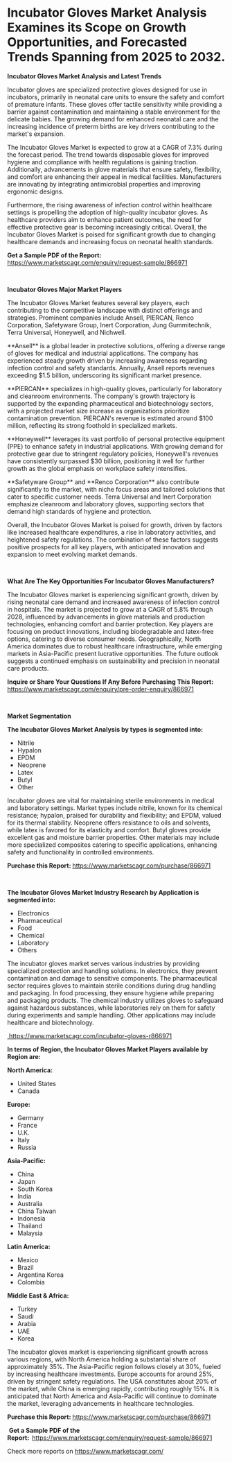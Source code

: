<p><h1>Incubator Gloves Market Analysis Examines its Scope on Growth Opportunities, and Forecasted Trends Spanning from 2025 to 2032.</h1></p><p><strong>Incubator Gloves Market Analysis and Latest Trends</strong></p>
<p><p>Incubator gloves are specialized protective gloves designed for use in incubators, primarily in neonatal care units to ensure the safety and comfort of premature infants. These gloves offer tactile sensitivity while providing a barrier against contamination and maintaining a stable environment for the delicate babies. The growing demand for enhanced neonatal care and the increasing incidence of preterm births are key drivers contributing to the market's expansion.</p><p>The Incubator Gloves Market is expected to grow at a CAGR of 7.3% during the forecast period. The trend towards disposable gloves for improved hygiene and compliance with health regulations is gaining traction. Additionally, advancements in glove materials that ensure safety, flexibility, and comfort are enhancing their appeal in medical facilities. Manufacturers are innovating by integrating antimicrobial properties and improving ergonomic designs.</p><p>Furthermore, the rising awareness of infection control within healthcare settings is propelling the adoption of high-quality incubator gloves. As healthcare providers aim to enhance patient outcomes, the need for effective protective gear is becoming increasingly critical. Overall, the Incubator Gloves Market is poised for significant growth due to changing healthcare demands and increasing focus on neonatal health standards.</p></p>
<p><strong>Get a Sample PDF of the Report:&nbsp;</strong> <a href="https://www.marketscagr.com/enquiry/request-sample/866971?utm_campaign=2526&utm_medium=2&utm_source=Github&utm_content=ia&utm_term=03032025&utm_id=incubator-gloves">https://www.marketscagr.com/enquiry/request-sample/866971</a></p>
<p>&nbsp;</p>
<p><strong>Incubator Gloves Major Market Players</strong></p>
<p><p>The Incubator Gloves Market features several key players, each contributing to the competitive landscape with distinct offerings and strategies. Prominent companies include Ansell, PIERCAN, Renco Corporation, Safetyware Group, Inert Corporation, Jung Gummitechnik, Terra Universal, Honeywell, and Nichwell.</p><p>**Ansell** is a global leader in protective solutions, offering a diverse range of gloves for medical and industrial applications. The company has experienced steady growth driven by increasing awareness regarding infection control and safety standards. Annually, Ansell reports revenues exceeding $1.5 billion, underscoring its significant market presence.</p><p>**PIERCAN** specializes in high-quality gloves, particularly for laboratory and cleanroom environments. The company's growth trajectory is supported by the expanding pharmaceutical and biotechnology sectors, with a projected market size increase as organizations prioritize contamination prevention. PIERCAN's revenue is estimated around $100 million, reflecting its strong foothold in specialized markets.</p><p>**Honeywell** leverages its vast portfolio of personal protective equipment (PPE) to enhance safety in industrial applications. With growing demand for protective gear due to stringent regulatory policies, Honeywell's revenues have consistently surpassed $30 billion, positioning it well for further growth as the global emphasis on workplace safety intensifies.</p><p>**Safetyware Group** and **Renco Corporation** also contribute significantly to the market, with niche focus areas and tailored solutions that cater to specific customer needs. Terra Universal and Inert Corporation emphasize cleanroom and laboratory gloves, supporting sectors that demand high standards of hygiene and protection.</p><p>Overall, the Incubator Gloves Market is poised for growth, driven by factors like increased healthcare expenditures, a rise in laboratory activities, and heightened safety regulations. The combination of these factors suggests positive prospects for all key players, with anticipated innovation and expansion to meet evolving market demands.</p></p>
<p>&nbsp;</p>
<p><strong>What Are The Key Opportunities For Incubator Gloves Manufacturers?</strong></p>
<p><p>The Incubator Gloves market is experiencing significant growth, driven by rising neonatal care demand and increased awareness of infection control in hospitals. The market is projected to grow at a CAGR of 5.8% through 2028, influenced by advancements in glove materials and production technologies, enhancing comfort and barrier protection. Key players are focusing on product innovations, including biodegradable and latex-free options, catering to diverse consumer needs. Geographically, North America dominates due to robust healthcare infrastructure, while emerging markets in Asia-Pacific present lucrative opportunities. The future outlook suggests a continued emphasis on sustainability and precision in neonatal care products.</p></p>
<p><strong>Inquire or Share Your Questions If Any Before Purchasing This Report:</strong> <a href="https://www.marketscagr.com/enquiry/pre-order-enquiry/866971?utm_campaign=2526&utm_medium=2&utm_source=Github&utm_content=ia&utm_term=03032025&utm_id=incubator-gloves">https://www.marketscagr.com/enquiry/pre-order-enquiry/866971</a></p>
<p>&nbsp;</p>
<p><strong>Market Segmentation</strong></p>
<p><strong>The Incubator Gloves Market Analysis by types is segmented into:</strong></p>
<p><ul><li>Nitrile</li><li>Hypalon</li><li>EPDM</li><li>Neoprene</li><li>Latex</li><li>Butyl</li><li>Other</li></ul></p>
<p><p>Incubator gloves are vital for maintaining sterile environments in medical and laboratory settings. Market types include nitrile, known for its chemical resistance; hypalon, praised for durability and flexibility; and EPDM, valued for its thermal stability. Neoprene offers resistance to oils and solvents, while latex is favored for its elasticity and comfort. Butyl gloves provide excellent gas and moisture barrier properties. Other materials may include more specialized composites catering to specific applications, enhancing safety and functionality in controlled environments.</p></p>
<p><strong>Purchase this Report:&nbsp;</strong><a href="https://www.marketscagr.com/purchase/866971?utm_campaign=2526&utm_medium=2&utm_source=Github&utm_content=ia&utm_term=03032025&utm_id=incubator-gloves">https://www.marketscagr.com/purchase/866971</a></p>
<p>&nbsp;</p>
<p><strong>The Incubator Gloves Market Industry Research by Application is segmented into:</strong></p>
<p><ul><li>Electronics</li><li>Pharmaceutical</li><li>Food</li><li>Chemical</li><li>Laboratory</li><li>Others</li></ul></p>
<p><p>The incubator gloves market serves various industries by providing specialized protection and handling solutions. In electronics, they prevent contamination and damage to sensitive components. The pharmaceutical sector requires gloves to maintain sterile conditions during drug handling and packaging. In food processing, they ensure hygiene while preparing and packaging products. The chemical industry utilizes gloves to safeguard against hazardous substances, while laboratories rely on them for safety during experiments and sample handling. Other applications may include healthcare and biotechnology.</p></p>
<p><a href="https://www.marketscagr.com/incubator-gloves-r866971?utm_campaign=2526&utm_medium=2&utm_source=Github&utm_content=ia&utm_term=03032025&utm_id=incubator-gloves">&nbsp;https://www.marketscagr.com/incubator-gloves-r866971</a></p>
<p><strong>In terms of Region, the Incubator Gloves Market Players available by Region are:</strong></p>
<p>
    <p> <strong> North America: </strong>
        <ul>
            <li>United States</li>
            <li>Canada</li>
        </ul>
        </p> 
    <p> <strong> Europe: </strong>
        <ul>
            <li>Germany</li>
            <li>France</li>
            <li>U.K.</li>
            <li>Italy</li>
            <li>Russia</li>
        </ul>
        </p> 
    <p> <strong> Asia-Pacific: </strong>
        <ul>
            <li>China</li>
            <li>Japan</li>
            <li>South Korea</li>
            <li>India</li>
            <li>Australia</li>
            <li>China Taiwan</li>
            <li>Indonesia</li>
            <li>Thailand</li>
            <li>Malaysia</li>
        </ul>
        </p> 
    <p> <strong> Latin America: </strong>
        <ul>
            <li>Mexico</li>
            <li>Brazil</li>
            <li>Argentina Korea</li>
            <li>Colombia</li>
        </ul>
        </p> 
    <p> <strong> Middle East & Africa: </strong>
        <ul>
            <li>Turkey</li>
            <li>Saudi</li>
            <li>Arabia</li>
            <li>UAE</li>
            <li>Korea</li>
        </ul>
    </p>
    </p>
<p><p>The incubator gloves market is experiencing significant growth across various regions, with North America holding a substantial share of approximately 35%. The Asia-Pacific region follows closely at 30%, fueled by increasing healthcare investments. Europe accounts for around 25%, driven by stringent safety regulations. The USA constitutes about 20% of the market, while China is emerging rapidly, contributing roughly 15%. It is anticipated that North America and Asia-Pacific will continue to dominate the market, leveraging advancements in healthcare technologies.</p></p>
<p><strong>Purchase this Report: </strong><a href="https://www.marketscagr.com/purchase/866971?utm_campaign=2526&utm_medium=2&utm_source=Github&utm_content=ia&utm_term=03032025&utm_id=incubator-gloves">https://www.marketscagr.com/purchase/866971</a></p>
<p>&nbsp;<strong>Get a Sample PDF of the Report:&nbsp;&nbsp;</strong><a href="https://www.marketscagr.com/enquiry/request-sample/866971?utm_campaign=2526&utm_medium=2&utm_source=Github&utm_content=ia&utm_term=03032025&utm_id=incubator-gloves">https://www.marketscagr.com/enquiry/request-sample/866971</a></p>
<p><strong></strong></p>
<p>Check more reports on <a href="https://www.marketscagr.com/?utm_campaign=2526&utm_medium=2&utm_source=Github&utm_content=ia&utm_term=03032025&utm_id=incubator-gloves">https://www.marketscagr.com/</a></p>